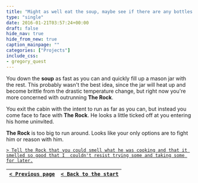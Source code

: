```yaml
---
title: "Might as well eat the soup, maybe see if there are any bottles around to keep some for later. Then run for my life."
type: "single"
date: 2016-01-21T03:57:24+00:00
draft: false
hide_nav: true
hide_from_new: true
caption_mainpage: ""
categories: ["Projects"]
include_css:
- gregory_quest
---
```


You down the **soup** as fast as you can and quickly fill up a mason jar with the rest. This probably wasn't the best idea, since the jar will heat up and become brittle from the drastic temperature change, but right now you're more concerned with outrunning **The Rock**.

You exit the cabin with the intent to run as far as you can, but instead you come face to face with **The Rock**. He looks a little ticked off at you entering his home uninvited.

**The Rock** is too big to run around. Looks like your only options are to fight him or reason with him.

[``> Tell the Rock that you could smell what he was cooking and that it smelled so good that I 	couldn't resist trying some and taking some for later.``](../13)

|[``< Previous page``](../11)|[``< Back to the start``](../)|
|---|---|